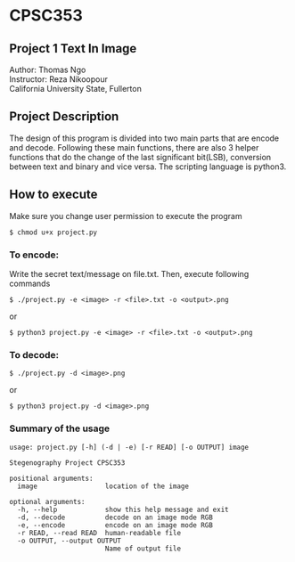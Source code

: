 # CPSC353
## Project 1 Text In Image
Author: Thomas Ngo <br />
Instructor: Reza Nikoopour <br /> 
California University State, Fullerton

## Project Description

The design of this program is divided into two main parts that are encode and decode. Following these main functions, there are also 3 helper functions that do the change of the last significant bit(LSB), conversion between text and binary and vice versa. The scripting language is python3. 

## How to execute

Make sure you change user permission to execute the program
```
$ chmod u+x project.py
```
### To encode: <br /> 
Write the secret text/message on file.txt. Then, execute
following commands
```
$ ./project.py -e <image> -r <file>.txt -o <output>.png
```
or
```
$ python3 project.py -e <image> -r <file>.txt -o <output>.png
```
### To decode:
```
$ ./project.py -d <image>.png
```
or
```
$ python3 project.py -d <image>.png 
```
### Summary of the usage
```
usage: project.py [-h] (-d | -e) [-r READ] [-o OUTPUT] image

Stegenography Project CPSC353

positional arguments:
  image                 location of the image

optional arguments:
  -h, --help            show this help message and exit
  -d, --decode          decode on an image mode RGB
  -e, --encode          encode on an image mode RGB
  -r READ, --read READ  human-readable file
  -o OUTPUT, --output OUTPUT
                        Name of output file
```
